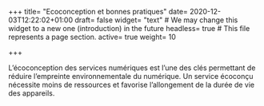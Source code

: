 +++
title= "Ecoconception et bonnes pratiques"
date= 2020-12-03T12:22:02+01:00
draft= false
widget= "text" # We may change this widget to a new one (introduction) in the future
headless= true  # This file represents a page section.
active= true
weight= 10

+++

L’écoconception des services numériques est l’une des clés permettant de réduire
l’empreinte environnementale du numérique. Un service écoconçu nécessite moins
de ressources et favorise l’allongement de la durée de vie des appareils.
